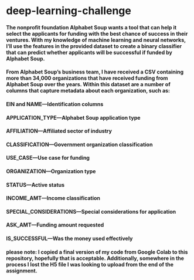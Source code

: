 # deep-learning-challenge


#### The nonprofit foundation Alphabet Soup wants a tool that can help it select the applicants for funding with the best chance of success in their ventures. With my knowledge of machine learning and neural networks, I’ll use the features in the provided dataset to create a binary classifier that can predict whether applicants will be successful if funded by Alphabet Soup.

#### From Alphabet Soup’s business team, I have received a CSV containing more than 34,000 organizations that have received funding from Alphabet Soup over the years. Within this dataset are a number of columns that capture metadata about each organization, such as:

#### EIN and NAME—Identification columns
#### APPLICATION_TYPE—Alphabet Soup application type
#### AFFILIATION—Affiliated sector of industry
#### CLASSIFICATION—Government organization classification
#### USE_CASE—Use case for funding
#### ORGANIZATION—Organization type
#### STATUS—Active status
#### INCOME_AMT—Income classification
#### SPECIAL_CONSIDERATIONS—Special considerations for application
#### ASK_AMT—Funding amount requested
#### IS_SUCCESSFUL—Was the money used effectively

#### please note: I copied a final version of my code from Google Colab to this repository, hopefully that is acceptable. Additionally, somewhere in the process I lost the H5 file I was looking to upload from the end of the assignment. 
